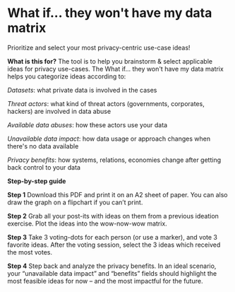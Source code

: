 # What if... they won't have my data matrix

Prioritize and select your most privacy-centric use-case ideas!

**What is this for?**
The tool is to help you brainstorm & select applicable ideas for privacy use-cases. The What if... they won't have my data matrix helps you categorize ideas according to:

_Datasets_: what private data is involved in the cases 

_Threat actors_: what kind of threat actors (governments, corporates, hackers) are involved in data abuse

_Available data abuses_: how these actors use your data

_Unavailable data impact_: how data usage or approach changes when there's no data available

_Privacy benefits_: how systems, relations, economies change after getting back control to your data

**Step-by-step guide**

**Step 1**
Download this PDF and print it on an A2 sheet of paper. You can also draw the graph on a flipchart if you can’t print.

**Step 2**
Grab all your post-its with ideas on them from a previous ideation exercise. Plot the ideas into the wow-now-wow matrix.

**Step 3**
Take 3 voting-dots for each person (or use a marker), and vote 3 favorite ideas. After the voting session, select the 3 ideas which received the most votes.

**Step 4**
Step back and analyze the privacy benefits. In an ideal scenario, your “unavailable data impact” and “benefits” fields should highlight the most feasible ideas for now – and the most impactful for the future.
